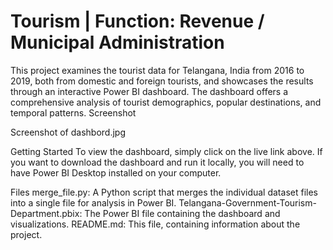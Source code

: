 # Tourism | Function: Revenue / Municipal Administration
 This project examines the tourist data for Telangana, India from 2016 to 2019, both from domestic and foreign tourists, and showcases the results through an interactive Power BI dashboard. The dashboard offers a comprehensive analysis of tourist demographics, popular destinations, and temporal patterns.
Screenshot

Screenshot of dashbord.jpg

Getting Started
To view the dashboard, simply click on the live link above. If you want to download the dashboard and run it locally, you will need to have Power BI Desktop installed on your computer.

Files
merge_file.py: A Python script that merges the individual dataset files into a single file for analysis in Power BI.
Telangana-Government-Tourism-Department.pbix: The Power BI file containing the dashboard and visualizations.
README.md: This file, containing information about the project.